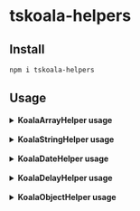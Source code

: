 # tskoala-helpers

## Install
```bash
npm i tskoala-helpers
```
## Usage
<details>
 <summary><strong>KoalaArrayHelper usage</strong></summary>
 
### merge
```bash
let arraySample = [1]
KoalaArrayHelper.merge([2], arraySample);
console.log(arraySample);// [1,2]
```
### filter
```bash
let result = KoalaArrayHelper.filter([
    {teste: 123},
    {teste2: 543}
],"123", "teste");
console.log(result);// [{teste: 123}]
```
### getIndexFromArray
```bash
let index = KoalaArrayHelper.getIndexFromArray([
    {teste: 123},
    {teste: "123"}
],"teste",123);
console.log(index);// 0
```
### splitArray
```bash
let result = KoalaArrayHelper.splitArray([1,2,3,4],2);
console.log(result);// [[1,2],[3,4]]
```
### toString
```bash
let result = KoalaArrayHelper.toString([1,2,3,4],',');
console.log(result);// "1,2,3,4"
```
### orderBy
```bash
let result = KoalaArrayHelper.orderBy([
    {date: new Date('2020-06-18')},
    {date: new Date('2020-06-15')},
    {date: new Date('2020-06-17')},
    {date: new Date('2020-06-20')}
],'date');

// [
//   {date: new Date('2020-06-15')},
//   {date: new Date('2020-06-17')},
//   {date: new Date('2020-06-18')},
//   {date: new Date('2020-06-20')}
// ]
console.log(result);

//inverse
let result = KoalaArrayHelper.orderBy([
    {date: new Date('2020-06-18')},
    {date: new Date('2020-06-15')},
    {date: new Date('2020-06-17')},
    {date: new Date('2020-06-20')}
],'date',true);

// [
//   {date: new Date('2020-06-20')},
//   {date: new Date('2020-06-18')},
//   {date: new Date('2020-06-17')},
//   {date: new Date('2020-06-15')}
// ]
console.log(result);
```
</details><br>

<details>
 <summary><strong>KoalaStringHelper usage</strong></summary>
 
### clear
```bash
let result = KoalaStringHelper.clear('Olá Mundo');
console.log(result);// "Ola Mundo"

let result = KoalaStringHelper.clear('Olá Mundo','-');
console.log(result);// "Ola-Mundo"
```
### nbl2br
```bash
let result = KoalaStringHelper.nbl2br('Olá\nMundo');
console.log(result);// "Olá<br/>Mundo"
```
### applyMaskCpfOnString
```bash
let result = KoalaStringHelper.applyMaskCpfOnString('47695329037');
console.log(result);// "476.953.290-37"
```
### convertDateToBr
```bash
let result = KoalaStringHelper.convertDateToBr('2020-01-01');
console.log(result);// "01/01/2020"
```
### converToCamelCase
```bash
let result = KoalaStringHelper.converToCamelCase('Olá Mundo');
console.log(result);// "olaMundo"
```
### split
```bash
let result = KoalaStringHelper.split('1,2');
console.log(result);// ['1', '2']
```
### unmaskCoin
```bash
let result = KoalaStringHelper.unmaskCoin('1.000,00');
console.log(result);// 1000
```
### generateRandomString
```bash
let result = KoalaStringHelper.generateRandomString(4, true, true, true, true);
console.log(result);// "4Oa@"
```
</details><br>

<details>
 <summary><strong>KoalaDateHelper usage</strong></summary>
 
### transform
```bash
let result = KoalaDateHelper.transform('2020-06-20 00:00:00',true, false);
console.log(result);// '20/06/2020'

let result = KoalaDateHelper.transform('2020-06-20 00:00:00',false, true);
console.log(result);// '00:00:00'

let result = KoalaDateHelper.transform('2020-06-20 00:00:00');
console.log(result);// '20/06/2020 00:00:00'
```
### add
```bash
let result = KoalaDateHelper.add(1,'days', '2020-01-01');
console.log(result);// '2020-01-02'
```
### sub
```bash
let result = KoalaDateHelper.sub(1,'days', '2020-01-02');
console.log(result);// '2020-01-01'
```
</details><br>

<details>
 <summary><strong>KoalaDelayHelper usage</strong></summary>
 
### waitFor
```bash
public async ForAsyncFunctions(){
    await KoalaDelayHelper.waitFor(1000); // wait's 1s after to pass new line
    // some code
}
```
</details><br>

<details>
 <summary><strong>KoalaObjectHelper usage</strong></summary>
 
### downloadBase64File
> For frontend apps download file by base64
```bash
KoalaObjectHelper.downloadBase64File({
    filename: 'test.jpg',
    type: 'image/jpg',
    base64File: '/9j/4AAQSkZJRgABA...'
});
```
> For frontend apps view pdf file by base64
```bash
KoalaObjectHelper.viewPdf({
    filename: 'test.pdf',
    type: 'application/pdf',
    base64File: '/9j/4AAQSkZJRgABA...'
});
```
> Gets a Blob file by base64
```bash
let blob = KoalaObjectHelper.getBlobFile(
    '/9j/4AAQSkZJRgABA...',
    'image/jpg'
);
```
### merge
```bash
let result = KoalaObjectHelper.merge(
    {teste: 1}, 
    {teste2: 2}
);
console.log(result); // {teste: 1,teste2: 2}
```
### toString
```bash
let result = KoalaObjectHelper.toString([
    {param1: "Hellow",param2: "World"},
    {param1: "Olá", param2: "Mundo"}
],['param1','param2'], ","," ");
console.log(result); // "Hellow World,Olá Mundo"
```
</details><br>